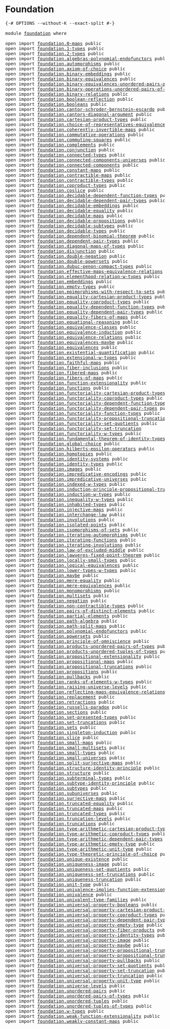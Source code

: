 # Foundation

<pre class="Agda"><a id="23" class="Symbol">{-#</a> <a id="27" class="Keyword">OPTIONS</a> <a id="35" class="Pragma">--without-K</a> <a id="47" class="Pragma">--exact-split</a> <a id="61" class="Symbol">#-}</a>

<a id="66" class="Keyword">module</a> <a id="73" href="foundation.html" class="Module">foundation</a> <a id="84" class="Keyword">where</a>

<a id="91" class="Keyword">open</a> <a id="96" class="Keyword">import</a> <a id="103" href="foundation.0-maps.html" class="Module">foundation.0-maps</a> <a id="121" class="Keyword">public</a>
<a id="128" class="Keyword">open</a> <a id="133" class="Keyword">import</a> <a id="140" href="foundation.1-types.html" class="Module">foundation.1-types</a> <a id="159" class="Keyword">public</a>
<a id="166" class="Keyword">open</a> <a id="171" class="Keyword">import</a> <a id="178" href="foundation.2-types.html" class="Module">foundation.2-types</a> <a id="197" class="Keyword">public</a>
<a id="204" class="Keyword">open</a> <a id="209" class="Keyword">import</a> <a id="216" href="foundation.algebras-polynomial-endofunctors.html" class="Module">foundation.algebras-polynomial-endofunctors</a> <a id="260" class="Keyword">public</a>
<a id="267" class="Keyword">open</a> <a id="272" class="Keyword">import</a> <a id="279" href="foundation.automorphisms.html" class="Module">foundation.automorphisms</a> <a id="304" class="Keyword">public</a>
<a id="311" class="Keyword">open</a> <a id="316" class="Keyword">import</a> <a id="323" href="foundation.axiom-of-choice.html" class="Module">foundation.axiom-of-choice</a> <a id="350" class="Keyword">public</a>
<a id="357" class="Keyword">open</a> <a id="362" class="Keyword">import</a> <a id="369" href="foundation.binary-embeddings.html" class="Module">foundation.binary-embeddings</a> <a id="398" class="Keyword">public</a>
<a id="405" class="Keyword">open</a> <a id="410" class="Keyword">import</a> <a id="417" href="foundation.binary-equivalences.html" class="Module">foundation.binary-equivalences</a> <a id="448" class="Keyword">public</a>
<a id="455" class="Keyword">open</a> <a id="460" class="Keyword">import</a> <a id="467" href="foundation.binary-equivalences-unordered-pairs-of-types.html" class="Module">foundation.binary-equivalences-unordered-pairs-of-types</a> <a id="523" class="Keyword">public</a>
<a id="530" class="Keyword">open</a> <a id="535" class="Keyword">import</a> <a id="542" href="foundation.binary-operations-unordered-pairs-of-types.html" class="Module">foundation.binary-operations-unordered-pairs-of-types</a> <a id="596" class="Keyword">public</a>
<a id="603" class="Keyword">open</a> <a id="608" class="Keyword">import</a> <a id="615" href="foundation.binary-relations.html" class="Module">foundation.binary-relations</a> <a id="643" class="Keyword">public</a>
<a id="650" class="Keyword">open</a> <a id="655" class="Keyword">import</a> <a id="662" href="foundation.boolean-reflection.html" class="Module">foundation.boolean-reflection</a> <a id="692" class="Keyword">public</a>
<a id="699" class="Keyword">open</a> <a id="704" class="Keyword">import</a> <a id="711" href="foundation.booleans.html" class="Module">foundation.booleans</a> <a id="731" class="Keyword">public</a>
<a id="738" class="Keyword">open</a> <a id="743" class="Keyword">import</a> <a id="750" href="foundation.cantor-schroder-bernstein-escardo.html" class="Module">foundation.cantor-schroder-bernstein-escardo</a> <a id="795" class="Keyword">public</a>
<a id="802" class="Keyword">open</a> <a id="807" class="Keyword">import</a> <a id="814" href="foundation.cantors-diagonal-argument.html" class="Module">foundation.cantors-diagonal-argument</a> <a id="851" class="Keyword">public</a>
<a id="858" class="Keyword">open</a> <a id="863" class="Keyword">import</a> <a id="870" href="foundation.cartesian-product-types.html" class="Module">foundation.cartesian-product-types</a> <a id="905" class="Keyword">public</a>
<a id="912" class="Keyword">open</a> <a id="917" class="Keyword">import</a> <a id="924" href="foundation.choice-of-representatives-equivalence-relation.html" class="Module">foundation.choice-of-representatives-equivalence-relation</a> <a id="982" class="Keyword">public</a>
<a id="989" class="Keyword">open</a> <a id="994" class="Keyword">import</a> <a id="1001" href="foundation.coherently-invertible-maps.html" class="Module">foundation.coherently-invertible-maps</a> <a id="1039" class="Keyword">public</a>
<a id="1046" class="Keyword">open</a> <a id="1051" class="Keyword">import</a> <a id="1058" href="foundation.commutative-operations.html" class="Module">foundation.commutative-operations</a> <a id="1092" class="Keyword">public</a>
<a id="1099" class="Keyword">open</a> <a id="1104" class="Keyword">import</a> <a id="1111" href="foundation.commuting-squares.html" class="Module">foundation.commuting-squares</a> <a id="1140" class="Keyword">public</a>
<a id="1147" class="Keyword">open</a> <a id="1152" class="Keyword">import</a> <a id="1159" href="foundation.complements.html" class="Module">foundation.complements</a> <a id="1182" class="Keyword">public</a>
<a id="1189" class="Keyword">open</a> <a id="1194" class="Keyword">import</a> <a id="1201" href="foundation.conjunction.html" class="Module">foundation.conjunction</a> <a id="1224" class="Keyword">public</a>
<a id="1231" class="Keyword">open</a> <a id="1236" class="Keyword">import</a> <a id="1243" href="foundation.connected-types.html" class="Module">foundation.connected-types</a> <a id="1270" class="Keyword">public</a>
<a id="1277" class="Keyword">open</a> <a id="1282" class="Keyword">import</a> <a id="1289" href="foundation.connected-components-universes.html" class="Module">foundation.connected-components-universes</a> <a id="1331" class="Keyword">public</a>
<a id="1338" class="Keyword">open</a> <a id="1343" class="Keyword">import</a> <a id="1350" href="foundation.connected-components.html" class="Module">foundation.connected-components</a> <a id="1382" class="Keyword">public</a>
<a id="1389" class="Keyword">open</a> <a id="1394" class="Keyword">import</a> <a id="1401" href="foundation.constant-maps.html" class="Module">foundation.constant-maps</a> <a id="1426" class="Keyword">public</a>
<a id="1433" class="Keyword">open</a> <a id="1438" class="Keyword">import</a> <a id="1445" href="foundation.contractible-maps.html" class="Module">foundation.contractible-maps</a> <a id="1474" class="Keyword">public</a>
<a id="1481" class="Keyword">open</a> <a id="1486" class="Keyword">import</a> <a id="1493" href="foundation.contractible-types.html" class="Module">foundation.contractible-types</a> <a id="1523" class="Keyword">public</a>
<a id="1530" class="Keyword">open</a> <a id="1535" class="Keyword">import</a> <a id="1542" href="foundation.coproduct-types.html" class="Module">foundation.coproduct-types</a> <a id="1569" class="Keyword">public</a>
<a id="1576" class="Keyword">open</a> <a id="1581" class="Keyword">import</a> <a id="1588" href="foundation.coslice.html" class="Module">foundation.coslice</a> <a id="1607" class="Keyword">public</a>
<a id="1614" class="Keyword">open</a> <a id="1619" class="Keyword">import</a> <a id="1626" href="foundation.decidable-dependent-function-types.html" class="Module">foundation.decidable-dependent-function-types</a> <a id="1672" class="Keyword">public</a>
<a id="1679" class="Keyword">open</a> <a id="1684" class="Keyword">import</a> <a id="1691" href="foundation.decidable-dependent-pair-types.html" class="Module">foundation.decidable-dependent-pair-types</a> <a id="1733" class="Keyword">public</a>
<a id="1740" class="Keyword">open</a> <a id="1745" class="Keyword">import</a> <a id="1752" href="foundation.decidable-embeddings.html" class="Module">foundation.decidable-embeddings</a> <a id="1784" class="Keyword">public</a>
<a id="1791" class="Keyword">open</a> <a id="1796" class="Keyword">import</a> <a id="1803" href="foundation.decidable-equality.html" class="Module">foundation.decidable-equality</a> <a id="1833" class="Keyword">public</a>
<a id="1840" class="Keyword">open</a> <a id="1845" class="Keyword">import</a> <a id="1852" href="foundation.decidable-maps.html" class="Module">foundation.decidable-maps</a> <a id="1878" class="Keyword">public</a>
<a id="1885" class="Keyword">open</a> <a id="1890" class="Keyword">import</a> <a id="1897" href="foundation.decidable-propositions.html" class="Module">foundation.decidable-propositions</a> <a id="1931" class="Keyword">public</a>
<a id="1938" class="Keyword">open</a> <a id="1943" class="Keyword">import</a> <a id="1950" href="foundation.decidable-subtypes.html" class="Module">foundation.decidable-subtypes</a> <a id="1980" class="Keyword">public</a>
<a id="1987" class="Keyword">open</a> <a id="1992" class="Keyword">import</a> <a id="1999" href="foundation.decidable-types.html" class="Module">foundation.decidable-types</a> <a id="2026" class="Keyword">public</a>
<a id="2033" class="Keyword">open</a> <a id="2038" class="Keyword">import</a> <a id="2045" href="foundation.dependent-binomial-theorem.html" class="Module">foundation.dependent-binomial-theorem</a> <a id="2083" class="Keyword">public</a>
<a id="2090" class="Keyword">open</a> <a id="2095" class="Keyword">import</a> <a id="2102" href="foundation.dependent-pair-types.html" class="Module">foundation.dependent-pair-types</a> <a id="2134" class="Keyword">public</a>
<a id="2141" class="Keyword">open</a> <a id="2146" class="Keyword">import</a> <a id="2153" href="foundation.diagonal-maps-of-types.html" class="Module">foundation.diagonal-maps-of-types</a> <a id="2187" class="Keyword">public</a>
<a id="2194" class="Keyword">open</a> <a id="2199" class="Keyword">import</a> <a id="2206" href="foundation.disjunction.html" class="Module">foundation.disjunction</a> <a id="2229" class="Keyword">public</a>
<a id="2236" class="Keyword">open</a> <a id="2241" class="Keyword">import</a> <a id="2248" href="foundation.double-negation.html" class="Module">foundation.double-negation</a> <a id="2275" class="Keyword">public</a>
<a id="2282" class="Keyword">open</a> <a id="2287" class="Keyword">import</a> <a id="2294" href="foundation.double-powersets.html" class="Module">foundation.double-powersets</a> <a id="2322" class="Keyword">public</a>
<a id="2329" class="Keyword">open</a> <a id="2334" class="Keyword">import</a> <a id="2341" href="foundation.dubuc-penon-compact-types.html" class="Module">foundation.dubuc-penon-compact-types</a> <a id="2378" class="Keyword">public</a>
<a id="2385" class="Keyword">open</a> <a id="2390" class="Keyword">import</a> <a id="2397" href="foundation.effective-maps-equivalence-relations.html" class="Module">foundation.effective-maps-equivalence-relations</a> <a id="2445" class="Keyword">public</a>
<a id="2452" class="Keyword">open</a> <a id="2457" class="Keyword">import</a> <a id="2464" href="foundation.elementhood-relation-w-types.html" class="Module">foundation.elementhood-relation-w-types</a> <a id="2504" class="Keyword">public</a>
<a id="2511" class="Keyword">open</a> <a id="2516" class="Keyword">import</a> <a id="2523" href="foundation.embeddings.html" class="Module">foundation.embeddings</a> <a id="2545" class="Keyword">public</a>
<a id="2552" class="Keyword">open</a> <a id="2557" class="Keyword">import</a> <a id="2564" href="foundation.empty-types.html" class="Module">foundation.empty-types</a> <a id="2587" class="Keyword">public</a>
<a id="2594" class="Keyword">open</a> <a id="2599" class="Keyword">import</a> <a id="2606" href="foundation.epimorphisms-with-respect-to-sets.html" class="Module">foundation.epimorphisms-with-respect-to-sets</a> <a id="2651" class="Keyword">public</a>
<a id="2658" class="Keyword">open</a> <a id="2663" class="Keyword">import</a> <a id="2670" href="foundation.equality-cartesian-product-types.html" class="Module">foundation.equality-cartesian-product-types</a> <a id="2714" class="Keyword">public</a>
<a id="2721" class="Keyword">open</a> <a id="2726" class="Keyword">import</a> <a id="2733" href="foundation.equality-coproduct-types.html" class="Module">foundation.equality-coproduct-types</a> <a id="2769" class="Keyword">public</a>
<a id="2776" class="Keyword">open</a> <a id="2781" class="Keyword">import</a> <a id="2788" href="foundation.equality-dependent-function-types.html" class="Module">foundation.equality-dependent-function-types</a> <a id="2833" class="Keyword">public</a>
<a id="2840" class="Keyword">open</a> <a id="2845" class="Keyword">import</a> <a id="2852" href="foundation.equality-dependent-pair-types.html" class="Module">foundation.equality-dependent-pair-types</a> <a id="2893" class="Keyword">public</a>
<a id="2900" class="Keyword">open</a> <a id="2905" class="Keyword">import</a> <a id="2912" href="foundation.equality-fibers-of-maps.html" class="Module">foundation.equality-fibers-of-maps</a> <a id="2947" class="Keyword">public</a>
<a id="2954" class="Keyword">open</a> <a id="2959" class="Keyword">import</a> <a id="2966" href="foundation.equational-reasoning.html" class="Module">foundation.equational-reasoning</a> <a id="2998" class="Keyword">public</a>
<a id="3005" class="Keyword">open</a> <a id="3010" class="Keyword">import</a> <a id="3017" href="foundation.equivalence-classes.html" class="Module">foundation.equivalence-classes</a> <a id="3048" class="Keyword">public</a>
<a id="3055" class="Keyword">open</a> <a id="3060" class="Keyword">import</a> <a id="3067" href="foundation.equivalence-induction.html" class="Module">foundation.equivalence-induction</a> <a id="3100" class="Keyword">public</a>
<a id="3107" class="Keyword">open</a> <a id="3112" class="Keyword">import</a> <a id="3119" href="foundation.equivalence-relations.html" class="Module">foundation.equivalence-relations</a> <a id="3152" class="Keyword">public</a>
<a id="3159" class="Keyword">open</a> <a id="3164" class="Keyword">import</a> <a id="3171" href="foundation.equivalences-maybe.html" class="Module">foundation.equivalences-maybe</a> <a id="3201" class="Keyword">public</a>
<a id="3208" class="Keyword">open</a> <a id="3213" class="Keyword">import</a> <a id="3220" href="foundation.equivalences.html" class="Module">foundation.equivalences</a> <a id="3244" class="Keyword">public</a>
<a id="3251" class="Keyword">open</a> <a id="3256" class="Keyword">import</a> <a id="3263" href="foundation.existential-quantification.html" class="Module">foundation.existential-quantification</a> <a id="3301" class="Keyword">public</a>
<a id="3308" class="Keyword">open</a> <a id="3313" class="Keyword">import</a> <a id="3320" href="foundation.extensional-w-types.html" class="Module">foundation.extensional-w-types</a> <a id="3351" class="Keyword">public</a>
<a id="3358" class="Keyword">open</a> <a id="3363" class="Keyword">import</a> <a id="3370" href="foundation.faithful-maps.html" class="Module">foundation.faithful-maps</a> <a id="3395" class="Keyword">public</a>
<a id="3402" class="Keyword">open</a> <a id="3407" class="Keyword">import</a> <a id="3414" href="foundation.fiber-inclusions.html" class="Module">foundation.fiber-inclusions</a> <a id="3442" class="Keyword">public</a>
<a id="3449" class="Keyword">open</a> <a id="3454" class="Keyword">import</a> <a id="3461" href="foundation.fibered-maps.html" class="Module">foundation.fibered-maps</a> <a id="3485" class="Keyword">public</a>
<a id="3492" class="Keyword">open</a> <a id="3497" class="Keyword">import</a> <a id="3504" href="foundation.fibers-of-maps.html" class="Module">foundation.fibers-of-maps</a> <a id="3530" class="Keyword">public</a>
<a id="3537" class="Keyword">open</a> <a id="3542" class="Keyword">import</a> <a id="3549" href="foundation.function-extensionality.html" class="Module">foundation.function-extensionality</a> <a id="3584" class="Keyword">public</a>
<a id="3591" class="Keyword">open</a> <a id="3596" class="Keyword">import</a> <a id="3603" href="foundation.functions.html" class="Module">foundation.functions</a> <a id="3624" class="Keyword">public</a>
<a id="3631" class="Keyword">open</a> <a id="3636" class="Keyword">import</a> <a id="3643" href="foundation.functoriality-cartesian-product-types.html" class="Module">foundation.functoriality-cartesian-product-types</a> <a id="3692" class="Keyword">public</a>
<a id="3699" class="Keyword">open</a> <a id="3704" class="Keyword">import</a> <a id="3711" href="foundation.functoriality-coproduct-types.html" class="Module">foundation.functoriality-coproduct-types</a> <a id="3752" class="Keyword">public</a>
<a id="3759" class="Keyword">open</a> <a id="3764" class="Keyword">import</a> <a id="3771" href="foundation.functoriality-dependent-function-types.html" class="Module">foundation.functoriality-dependent-function-types</a> <a id="3821" class="Keyword">public</a>
<a id="3828" class="Keyword">open</a> <a id="3833" class="Keyword">import</a> <a id="3840" href="foundation.functoriality-dependent-pair-types.html" class="Module">foundation.functoriality-dependent-pair-types</a> <a id="3886" class="Keyword">public</a>
<a id="3893" class="Keyword">open</a> <a id="3898" class="Keyword">import</a> <a id="3905" href="foundation.functoriality-function-types.html" class="Module">foundation.functoriality-function-types</a> <a id="3945" class="Keyword">public</a>
<a id="3952" class="Keyword">open</a> <a id="3957" class="Keyword">import</a> <a id="3964" href="foundation.functoriality-propositional-truncation.html" class="Module">foundation.functoriality-propositional-truncation</a> <a id="4014" class="Keyword">public</a>
<a id="4021" class="Keyword">open</a> <a id="4026" class="Keyword">import</a> <a id="4033" href="foundation.functoriality-set-quotients.html" class="Module">foundation.functoriality-set-quotients</a> <a id="4072" class="Keyword">public</a>
<a id="4079" class="Keyword">open</a> <a id="4084" class="Keyword">import</a> <a id="4091" href="foundation.functoriality-set-truncation.html" class="Module">foundation.functoriality-set-truncation</a>
<a id="4131" class="Keyword">open</a> <a id="4136" class="Keyword">import</a> <a id="4143" href="foundation.functoriality-w-types.html" class="Module">foundation.functoriality-w-types</a> <a id="4176" class="Keyword">public</a>
<a id="4183" class="Keyword">open</a> <a id="4188" class="Keyword">import</a> <a id="4195" href="foundation.fundamental-theorem-of-identity-types.html" class="Module">foundation.fundamental-theorem-of-identity-types</a> <a id="4244" class="Keyword">public</a>
<a id="4251" class="Keyword">open</a> <a id="4256" class="Keyword">import</a> <a id="4263" href="foundation.global-choice.html" class="Module">foundation.global-choice</a> <a id="4288" class="Keyword">public</a>
<a id="4295" class="Keyword">open</a> <a id="4300" class="Keyword">import</a> <a id="4307" href="foundation.hilberts-epsilon-operators.html" class="Module">foundation.hilberts-epsilon-operators</a> <a id="4345" class="Keyword">public</a>
<a id="4352" class="Keyword">open</a> <a id="4357" class="Keyword">import</a> <a id="4364" href="foundation.homotopies.html" class="Module">foundation.homotopies</a> <a id="4386" class="Keyword">public</a>
<a id="4393" class="Keyword">open</a> <a id="4398" class="Keyword">import</a> <a id="4405" href="foundation.identity-systems.html" class="Module">foundation.identity-systems</a> <a id="4433" class="Keyword">public</a>
<a id="4440" class="Keyword">open</a> <a id="4445" class="Keyword">import</a> <a id="4452" href="foundation.identity-types.html" class="Module">foundation.identity-types</a> <a id="4478" class="Keyword">public</a>
<a id="4485" class="Keyword">open</a> <a id="4490" class="Keyword">import</a> <a id="4497" href="foundation.images.html" class="Module">foundation.images</a> <a id="4515" class="Keyword">public</a>
<a id="4522" class="Keyword">open</a> <a id="4527" class="Keyword">import</a> <a id="4534" href="foundation.impredicative-encodings.html" class="Module">foundation.impredicative-encodings</a> <a id="4569" class="Keyword">public</a>
<a id="4576" class="Keyword">open</a> <a id="4581" class="Keyword">import</a> <a id="4588" href="foundation.impredicative-universes.html" class="Module">foundation.impredicative-universes</a> <a id="4623" class="Keyword">public</a>
<a id="4630" class="Keyword">open</a> <a id="4635" class="Keyword">import</a> <a id="4642" href="foundation.indexed-w-types.html" class="Module">foundation.indexed-w-types</a> <a id="4669" class="Keyword">public</a>
<a id="4676" class="Keyword">open</a> <a id="4681" class="Keyword">import</a> <a id="4688" href="foundation.induction-principle-propositional-truncation.html" class="Module">foundation.induction-principle-propositional-truncation</a> <a id="4744" class="Keyword">public</a>
<a id="4751" class="Keyword">open</a> <a id="4756" class="Keyword">import</a> <a id="4763" href="foundation.induction-w-types.html" class="Module">foundation.induction-w-types</a> <a id="4792" class="Keyword">public</a>
<a id="4799" class="Keyword">open</a> <a id="4804" class="Keyword">import</a> <a id="4811" href="foundation.inequality-w-types.html" class="Module">foundation.inequality-w-types</a> <a id="4841" class="Keyword">public</a>
<a id="4848" class="Keyword">open</a> <a id="4853" class="Keyword">import</a> <a id="4860" href="foundation.inhabited-types.html" class="Module">foundation.inhabited-types</a> <a id="4887" class="Keyword">public</a>
<a id="4894" class="Keyword">open</a> <a id="4899" class="Keyword">import</a> <a id="4906" href="foundation.injective-maps.html" class="Module">foundation.injective-maps</a> <a id="4932" class="Keyword">public</a>
<a id="4939" class="Keyword">open</a> <a id="4944" class="Keyword">import</a> <a id="4951" href="foundation.interchange-law.html" class="Module">foundation.interchange-law</a> <a id="4978" class="Keyword">public</a>
<a id="4985" class="Keyword">open</a> <a id="4990" class="Keyword">import</a> <a id="4997" href="foundation.involutions.html" class="Module">foundation.involutions</a> <a id="5020" class="Keyword">public</a>
<a id="5027" class="Keyword">open</a> <a id="5032" class="Keyword">import</a> <a id="5039" href="foundation.isolated-points.html" class="Module">foundation.isolated-points</a> <a id="5066" class="Keyword">public</a>
<a id="5073" class="Keyword">open</a> <a id="5078" class="Keyword">import</a> <a id="5085" href="foundation.isomorphisms-of-sets.html" class="Module">foundation.isomorphisms-of-sets</a> <a id="5117" class="Keyword">public</a>
<a id="5124" class="Keyword">open</a> <a id="5129" class="Keyword">import</a> <a id="5136" href="foundation.iterating-automorphisms.html" class="Module">foundation.iterating-automorphisms</a> <a id="5171" class="Keyword">public</a>
<a id="5178" class="Keyword">open</a> <a id="5183" class="Keyword">import</a> <a id="5190" href="foundation.iterating-functions.html" class="Module">foundation.iterating-functions</a> <a id="5221" class="Keyword">public</a>
<a id="5228" class="Keyword">open</a> <a id="5233" class="Keyword">import</a> <a id="5240" href="foundation.iterating-involutions.html" class="Module">foundation.iterating-involutions</a> <a id="5273" class="Keyword">public</a>
<a id="5280" class="Keyword">open</a> <a id="5285" class="Keyword">import</a> <a id="5292" href="foundation.law-of-excluded-middle.html" class="Module">foundation.law-of-excluded-middle</a> <a id="5326" class="Keyword">public</a>
<a id="5333" class="Keyword">open</a> <a id="5338" class="Keyword">import</a> <a id="5345" href="foundation.lawveres-fixed-point-theorem.html" class="Module">foundation.lawveres-fixed-point-theorem</a> <a id="5385" class="Keyword">public</a>
<a id="5392" class="Keyword">open</a> <a id="5397" class="Keyword">import</a> <a id="5404" href="foundation.locally-small-types.html" class="Module">foundation.locally-small-types</a> <a id="5435" class="Keyword">public</a>
<a id="5442" class="Keyword">open</a> <a id="5447" class="Keyword">import</a> <a id="5454" href="foundation.logical-equivalences.html" class="Module">foundation.logical-equivalences</a> <a id="5486" class="Keyword">public</a>
<a id="5493" class="Keyword">open</a> <a id="5498" class="Keyword">import</a> <a id="5505" href="foundation.lower-types-w-types.html" class="Module">foundation.lower-types-w-types</a> <a id="5536" class="Keyword">public</a>
<a id="5543" class="Keyword">open</a> <a id="5548" class="Keyword">import</a> <a id="5555" href="foundation.maybe.html" class="Module">foundation.maybe</a> <a id="5572" class="Keyword">public</a>
<a id="5579" class="Keyword">open</a> <a id="5584" class="Keyword">import</a> <a id="5591" href="foundation.mere-equality.html" class="Module">foundation.mere-equality</a> <a id="5616" class="Keyword">public</a>
<a id="5623" class="Keyword">open</a> <a id="5628" class="Keyword">import</a> <a id="5635" href="foundation.mere-equivalences.html" class="Module">foundation.mere-equivalences</a> <a id="5664" class="Keyword">public</a>
<a id="5671" class="Keyword">open</a> <a id="5676" class="Keyword">import</a> <a id="5683" href="foundation.monomorphisms.html" class="Module">foundation.monomorphisms</a> <a id="5708" class="Keyword">public</a>
<a id="5715" class="Keyword">open</a> <a id="5720" class="Keyword">import</a> <a id="5727" href="foundation.multisets.html" class="Module">foundation.multisets</a> <a id="5748" class="Keyword">public</a>
<a id="5755" class="Keyword">open</a> <a id="5760" class="Keyword">import</a> <a id="5767" href="foundation.negation.html" class="Module">foundation.negation</a> <a id="5787" class="Keyword">public</a>
<a id="5794" class="Keyword">open</a> <a id="5799" class="Keyword">import</a> <a id="5806" href="foundation.non-contractible-types.html" class="Module">foundation.non-contractible-types</a> <a id="5840" class="Keyword">public</a>
<a id="5847" class="Keyword">open</a> <a id="5852" class="Keyword">import</a> <a id="5859" href="foundation.pairs-of-distinct-elements.html" class="Module">foundation.pairs-of-distinct-elements</a> <a id="5897" class="Keyword">public</a>
<a id="5904" class="Keyword">open</a> <a id="5909" class="Keyword">import</a> <a id="5916" href="foundation.partial-elements.html" class="Module">foundation.partial-elements</a> <a id="5944" class="Keyword">public</a>
<a id="5951" class="Keyword">open</a> <a id="5956" class="Keyword">import</a> <a id="5963" href="foundation.path-algebra.html" class="Module">foundation.path-algebra</a> <a id="5987" class="Keyword">public</a>
<a id="5994" class="Keyword">open</a> <a id="5999" class="Keyword">import</a> <a id="6006" href="foundation.path-split-maps.html" class="Module">foundation.path-split-maps</a> <a id="6033" class="Keyword">public</a>
<a id="6040" class="Keyword">open</a> <a id="6045" class="Keyword">import</a> <a id="6052" href="foundation.polynomial-endofunctors.html" class="Module">foundation.polynomial-endofunctors</a> <a id="6087" class="Keyword">public</a>
<a id="6094" class="Keyword">open</a> <a id="6099" class="Keyword">import</a> <a id="6106" href="foundation.powersets.html" class="Module">foundation.powersets</a> <a id="6127" class="Keyword">public</a>
<a id="6134" class="Keyword">open</a> <a id="6139" class="Keyword">import</a> <a id="6146" href="foundation.principle-of-omniscience.html" class="Module">foundation.principle-of-omniscience</a> <a id="6182" class="Keyword">public</a>
<a id="6189" class="Keyword">open</a> <a id="6194" class="Keyword">import</a> <a id="6201" href="foundation.products-unordered-pairs-of-types.html" class="Module">foundation.products-unordered-pairs-of-types</a> <a id="6246" class="Keyword">public</a>
<a id="6253" class="Keyword">open</a> <a id="6258" class="Keyword">import</a> <a id="6265" href="foundation.products-unordered-tuples-of-types.html" class="Module">foundation.products-unordered-tuples-of-types</a> <a id="6311" class="Keyword">public</a>
<a id="6318" class="Keyword">open</a> <a id="6323" class="Keyword">import</a> <a id="6330" href="foundation.propositional-extensionality.html" class="Module">foundation.propositional-extensionality</a> <a id="6370" class="Keyword">public</a>
<a id="6377" class="Keyword">open</a> <a id="6382" class="Keyword">import</a> <a id="6389" href="foundation.propositional-maps.html" class="Module">foundation.propositional-maps</a> <a id="6419" class="Keyword">public</a>
<a id="6426" class="Keyword">open</a> <a id="6431" class="Keyword">import</a> <a id="6438" href="foundation.propositional-truncations.html" class="Module">foundation.propositional-truncations</a> <a id="6475" class="Keyword">public</a>
<a id="6482" class="Keyword">open</a> <a id="6487" class="Keyword">import</a> <a id="6494" href="foundation.propositions.html" class="Module">foundation.propositions</a> <a id="6518" class="Keyword">public</a>
<a id="6525" class="Keyword">open</a> <a id="6530" class="Keyword">import</a> <a id="6537" href="foundation.pullbacks.html" class="Module">foundation.pullbacks</a> <a id="6558" class="Keyword">public</a>
<a id="6565" class="Keyword">open</a> <a id="6570" class="Keyword">import</a> <a id="6577" href="foundation.ranks-of-elements-w-types.html" class="Module">foundation.ranks-of-elements-w-types</a> <a id="6614" class="Keyword">public</a>
<a id="6621" class="Keyword">open</a> <a id="6626" class="Keyword">import</a> <a id="6633" href="foundation.raising-universe-levels.html" class="Module">foundation.raising-universe-levels</a> <a id="6668" class="Keyword">public</a>
<a id="6675" class="Keyword">open</a> <a id="6680" class="Keyword">import</a> <a id="6687" href="foundation.reflecting-maps-equivalence-relations.html" class="Module">foundation.reflecting-maps-equivalence-relations</a> <a id="6736" class="Keyword">public</a>
<a id="6743" class="Keyword">open</a> <a id="6748" class="Keyword">import</a> <a id="6755" href="foundation.replacement.html" class="Module">foundation.replacement</a> <a id="6778" class="Keyword">public</a>
<a id="6785" class="Keyword">open</a> <a id="6790" class="Keyword">import</a> <a id="6797" href="foundation.retractions.html" class="Module">foundation.retractions</a> <a id="6820" class="Keyword">public</a>
<a id="6827" class="Keyword">open</a> <a id="6832" class="Keyword">import</a> <a id="6839" href="foundation.russells-paradox.html" class="Module">foundation.russells-paradox</a> <a id="6867" class="Keyword">public</a>
<a id="6874" class="Keyword">open</a> <a id="6879" class="Keyword">import</a> <a id="6886" href="foundation.sections.html" class="Module">foundation.sections</a> <a id="6906" class="Keyword">public</a>
<a id="6913" class="Keyword">open</a> <a id="6918" class="Keyword">import</a> <a id="6925" href="foundation.set-presented-types.html" class="Module">foundation.set-presented-types</a> <a id="6956" class="Keyword">public</a>
<a id="6963" class="Keyword">open</a> <a id="6968" class="Keyword">import</a> <a id="6975" href="foundation.set-truncations.html" class="Module">foundation.set-truncations</a> <a id="7002" class="Keyword">public</a>
<a id="7009" class="Keyword">open</a> <a id="7014" class="Keyword">import</a> <a id="7021" href="foundation.sets.html" class="Module">foundation.sets</a> <a id="7037" class="Keyword">public</a>
<a id="7044" class="Keyword">open</a> <a id="7049" class="Keyword">import</a> <a id="7056" href="foundation.singleton-induction.html" class="Module">foundation.singleton-induction</a> <a id="7087" class="Keyword">public</a>
<a id="7094" class="Keyword">open</a> <a id="7099" class="Keyword">import</a> <a id="7106" href="foundation.slice.html" class="Module">foundation.slice</a> <a id="7123" class="Keyword">public</a>
<a id="7130" class="Keyword">open</a> <a id="7135" class="Keyword">import</a> <a id="7142" href="foundation.small-maps.html" class="Module">foundation.small-maps</a> <a id="7164" class="Keyword">public</a>
<a id="7171" class="Keyword">open</a> <a id="7176" class="Keyword">import</a> <a id="7183" href="foundation.small-multisets.html" class="Module">foundation.small-multisets</a> <a id="7210" class="Keyword">public</a>
<a id="7217" class="Keyword">open</a> <a id="7222" class="Keyword">import</a> <a id="7229" href="foundation.small-types.html" class="Module">foundation.small-types</a> <a id="7252" class="Keyword">public</a>
<a id="7259" class="Keyword">open</a> <a id="7264" class="Keyword">import</a> <a id="7271" href="foundation.small-universes.html" class="Module">foundation.small-universes</a> <a id="7298" class="Keyword">public</a>
<a id="7305" class="Keyword">open</a> <a id="7310" class="Keyword">import</a> <a id="7317" href="foundation.split-surjective-maps.html" class="Module">foundation.split-surjective-maps</a> <a id="7350" class="Keyword">public</a>
<a id="7357" class="Keyword">open</a> <a id="7362" class="Keyword">import</a> <a id="7369" href="foundation.structure-identity-principle.html" class="Module">foundation.structure-identity-principle</a> <a id="7409" class="Keyword">public</a>
<a id="7416" class="Keyword">open</a> <a id="7421" class="Keyword">import</a> <a id="7428" href="foundation.structure.html" class="Module">foundation.structure</a> <a id="7449" class="Keyword">public</a>
<a id="7456" class="Keyword">open</a> <a id="7461" class="Keyword">import</a> <a id="7468" href="foundation.subterminal-types.html" class="Module">foundation.subterminal-types</a> <a id="7497" class="Keyword">public</a>
<a id="7504" class="Keyword">open</a> <a id="7509" class="Keyword">import</a> <a id="7516" href="foundation.subtype-identity-principle.html" class="Module">foundation.subtype-identity-principle</a> <a id="7554" class="Keyword">public</a>
<a id="7561" class="Keyword">open</a> <a id="7566" class="Keyword">import</a> <a id="7573" href="foundation.subtypes.html" class="Module">foundation.subtypes</a> <a id="7593" class="Keyword">public</a>
<a id="7600" class="Keyword">open</a> <a id="7605" class="Keyword">import</a> <a id="7612" href="foundation.subuniverses.html" class="Module">foundation.subuniverses</a> <a id="7636" class="Keyword">public</a>
<a id="7643" class="Keyword">open</a> <a id="7648" class="Keyword">import</a> <a id="7655" href="foundation.surjective-maps.html" class="Module">foundation.surjective-maps</a> <a id="7682" class="Keyword">public</a>
<a id="7689" class="Keyword">open</a> <a id="7694" class="Keyword">import</a> <a id="7701" href="foundation.truncated-equality.html" class="Module">foundation.truncated-equality</a> <a id="7731" class="Keyword">public</a>
<a id="7738" class="Keyword">open</a> <a id="7743" class="Keyword">import</a> <a id="7750" href="foundation.truncated-maps.html" class="Module">foundation.truncated-maps</a> <a id="7776" class="Keyword">public</a>
<a id="7783" class="Keyword">open</a> <a id="7788" class="Keyword">import</a> <a id="7795" href="foundation.truncated-types.html" class="Module">foundation.truncated-types</a> <a id="7822" class="Keyword">public</a>
<a id="7829" class="Keyword">open</a> <a id="7834" class="Keyword">import</a> <a id="7841" href="foundation.truncation-levels.html" class="Module">foundation.truncation-levels</a> <a id="7870" class="Keyword">public</a>
<a id="7877" class="Keyword">open</a> <a id="7882" class="Keyword">import</a> <a id="7889" href="foundation.truncations.html" class="Module">foundation.truncations</a> <a id="7912" class="Keyword">public</a>
<a id="7919" class="Keyword">open</a> <a id="7924" class="Keyword">import</a> <a id="7931" href="foundation.type-arithmetic-cartesian-product-types.html" class="Module">foundation.type-arithmetic-cartesian-product-types</a> <a id="7982" class="Keyword">public</a>
<a id="7989" class="Keyword">open</a> <a id="7994" class="Keyword">import</a> <a id="8001" href="foundation.type-arithmetic-coproduct-types.html" class="Module">foundation.type-arithmetic-coproduct-types</a> <a id="8044" class="Keyword">public</a>
<a id="8051" class="Keyword">open</a> <a id="8056" class="Keyword">import</a> <a id="8063" href="foundation.type-arithmetic-dependent-pair-types.html" class="Module">foundation.type-arithmetic-dependent-pair-types</a> <a id="8111" class="Keyword">public</a>
<a id="8118" class="Keyword">open</a> <a id="8123" class="Keyword">import</a> <a id="8130" href="foundation.type-arithmetic-empty-type.html" class="Module">foundation.type-arithmetic-empty-type</a> <a id="8168" class="Keyword">public</a>
<a id="8175" class="Keyword">open</a> <a id="8180" class="Keyword">import</a> <a id="8187" href="foundation.type-arithmetic-unit-type.html" class="Module">foundation.type-arithmetic-unit-type</a> <a id="8224" class="Keyword">public</a>
<a id="8231" class="Keyword">open</a> <a id="8236" class="Keyword">import</a> <a id="8243" href="foundation.type-theoretic-principle-of-choice.html" class="Module">foundation.type-theoretic-principle-of-choice</a> <a id="8289" class="Keyword">public</a>
<a id="8296" class="Keyword">open</a> <a id="8301" class="Keyword">import</a> <a id="8308" href="foundation.unique-existence.html" class="Module">foundation.unique-existence</a> <a id="8336" class="Keyword">public</a>
<a id="8343" class="Keyword">open</a> <a id="8348" class="Keyword">import</a> <a id="8355" href="foundation.uniqueness-image.html" class="Module">foundation.uniqueness-image</a> <a id="8383" class="Keyword">public</a>
<a id="8390" class="Keyword">open</a> <a id="8395" class="Keyword">import</a> <a id="8402" href="foundation.uniqueness-set-quotients.html" class="Module">foundation.uniqueness-set-quotients</a> <a id="8438" class="Keyword">public</a>
<a id="8445" class="Keyword">open</a> <a id="8450" class="Keyword">import</a> <a id="8457" href="foundation.uniqueness-set-truncations.html" class="Module">foundation.uniqueness-set-truncations</a> <a id="8495" class="Keyword">public</a>
<a id="8502" class="Keyword">open</a> <a id="8507" class="Keyword">import</a> <a id="8514" href="foundation.uniqueness-truncation.html" class="Module">foundation.uniqueness-truncation</a> <a id="8547" class="Keyword">public</a>
<a id="8554" class="Keyword">open</a> <a id="8559" class="Keyword">import</a> <a id="8566" href="foundation.unit-type.html" class="Module">foundation.unit-type</a> <a id="8587" class="Keyword">public</a>
<a id="8594" class="Keyword">open</a> <a id="8599" class="Keyword">import</a> <a id="8606" href="foundation.univalence-implies-function-extensionality.html" class="Module">foundation.univalence-implies-function-extensionality</a> <a id="8660" class="Keyword">public</a>
<a id="8667" class="Keyword">open</a> <a id="8672" class="Keyword">import</a> <a id="8679" href="foundation.univalence.html" class="Module">foundation.univalence</a> <a id="8701" class="Keyword">public</a>
<a id="8708" class="Keyword">open</a> <a id="8713" class="Keyword">import</a> <a id="8720" href="foundation.univalent-type-families.html" class="Module">foundation.univalent-type-families</a> <a id="8755" class="Keyword">public</a>
<a id="8762" class="Keyword">open</a> <a id="8767" class="Keyword">import</a> <a id="8774" href="foundation.universal-property-booleans.html" class="Module">foundation.universal-property-booleans</a> <a id="8813" class="Keyword">public</a>
<a id="8820" class="Keyword">open</a> <a id="8825" class="Keyword">import</a> <a id="8832" href="foundation.universal-property-cartesian-product-types.html" class="Module">foundation.universal-property-cartesian-product-types</a> <a id="8886" class="Keyword">public</a>
<a id="8893" class="Keyword">open</a> <a id="8898" class="Keyword">import</a> <a id="8905" href="foundation.universal-property-coproduct-types.html" class="Module">foundation.universal-property-coproduct-types</a> <a id="8951" class="Keyword">public</a>
<a id="8958" class="Keyword">open</a> <a id="8963" class="Keyword">import</a> <a id="8970" href="foundation.universal-property-dependent-pair-types.html" class="Module">foundation.universal-property-dependent-pair-types</a> <a id="9021" class="Keyword">public</a>
<a id="9028" class="Keyword">open</a> <a id="9033" class="Keyword">import</a> <a id="9040" href="foundation.universal-property-empty-type.html" class="Module">foundation.universal-property-empty-type</a> <a id="9081" class="Keyword">public</a>
<a id="9088" class="Keyword">open</a> <a id="9093" class="Keyword">import</a> <a id="9100" href="foundation.universal-property-fiber-products.html" class="Module">foundation.universal-property-fiber-products</a> <a id="9145" class="Keyword">public</a>
<a id="9152" class="Keyword">open</a> <a id="9157" class="Keyword">import</a> <a id="9164" href="foundation.universal-property-identity-types.html" class="Module">foundation.universal-property-identity-types</a> <a id="9209" class="Keyword">public</a>
<a id="9216" class="Keyword">open</a> <a id="9221" class="Keyword">import</a> <a id="9228" href="foundation.universal-property-image.html" class="Module">foundation.universal-property-image</a> <a id="9264" class="Keyword">public</a>
<a id="9271" class="Keyword">open</a> <a id="9276" class="Keyword">import</a> <a id="9283" href="foundation.universal-property-maybe.html" class="Module">foundation.universal-property-maybe</a> <a id="9319" class="Keyword">public</a>
<a id="9326" class="Keyword">open</a> <a id="9331" class="Keyword">import</a> <a id="9338" href="foundation.universal-property-propositional-truncation-into-sets.html" class="Module">foundation.universal-property-propositional-truncation-into-sets</a> <a id="9403" class="Keyword">public</a>
<a id="9410" class="Keyword">open</a> <a id="9415" class="Keyword">import</a> <a id="9422" href="foundation.universal-property-propositional-truncation.html" class="Module">foundation.universal-property-propositional-truncation</a> <a id="9477" class="Keyword">public</a>
<a id="9484" class="Keyword">open</a> <a id="9489" class="Keyword">import</a> <a id="9496" href="foundation.universal-property-pullbacks.html" class="Module">foundation.universal-property-pullbacks</a> <a id="9536" class="Keyword">public</a>
<a id="9543" class="Keyword">open</a> <a id="9548" class="Keyword">import</a> <a id="9555" href="foundation.universal-property-set-quotients.html" class="Module">foundation.universal-property-set-quotients</a> <a id="9599" class="Keyword">public</a>
<a id="9606" class="Keyword">open</a> <a id="9611" class="Keyword">import</a> <a id="9618" href="foundation.universal-property-set-truncation.html" class="Module">foundation.universal-property-set-truncation</a> <a id="9663" class="Keyword">public</a>
<a id="9670" class="Keyword">open</a> <a id="9675" class="Keyword">import</a> <a id="9682" href="foundation.universal-property-truncation.html" class="Module">foundation.universal-property-truncation</a> <a id="9723" class="Keyword">public</a>
<a id="9730" class="Keyword">open</a> <a id="9735" class="Keyword">import</a> <a id="9742" href="foundation.universal-property-unit-type.html" class="Module">foundation.universal-property-unit-type</a> <a id="9782" class="Keyword">public</a>
<a id="9789" class="Keyword">open</a> <a id="9794" class="Keyword">import</a> <a id="9801" href="foundation.universe-levels.html" class="Module">foundation.universe-levels</a> <a id="9828" class="Keyword">public</a>
<a id="9835" class="Keyword">open</a> <a id="9840" class="Keyword">import</a> <a id="9847" href="foundation.unordered-pairs.html" class="Module">foundation.unordered-pairs</a> <a id="9874" class="Keyword">public</a>
<a id="9881" class="Keyword">open</a> <a id="9886" class="Keyword">import</a> <a id="9893" href="foundation.unordered-pairs-of-types.html" class="Module">foundation.unordered-pairs-of-types</a> <a id="9929" class="Keyword">public</a>
<a id="9936" class="Keyword">open</a> <a id="9941" class="Keyword">import</a> <a id="9948" href="foundation.unordered-tuples.html" class="Module">foundation.unordered-tuples</a> <a id="9976" class="Keyword">public</a>
<a id="9983" class="Keyword">open</a> <a id="9988" class="Keyword">import</a> <a id="9995" href="foundation.unordered-tuples-of-types.html" class="Module">foundation.unordered-tuples-of-types</a> <a id="10032" class="Keyword">public</a>
<a id="10039" class="Keyword">open</a> <a id="10044" class="Keyword">import</a> <a id="10051" href="foundation.w-types.html" class="Module">foundation.w-types</a> <a id="10070" class="Keyword">public</a>
<a id="10077" class="Keyword">open</a> <a id="10082" class="Keyword">import</a> <a id="10089" href="foundation.weak-function-extensionality.html" class="Module">foundation.weak-function-extensionality</a> <a id="10129" class="Keyword">public</a>
<a id="10136" class="Keyword">open</a> <a id="10141" class="Keyword">import</a> <a id="10148" href="foundation.weakly-constant-maps.html" class="Module">foundation.weakly-constant-maps</a> <a id="10180" class="Keyword">public</a>
</pre>